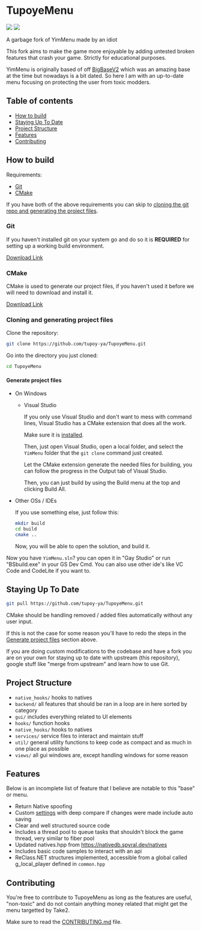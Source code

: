 # TupoyeMenu

![](https://img.shields.io/badge/dynamic/json?color=ffab00&label=Online%20Version&query=%24.game.online&url=https%3A%2F%2Fraw.githubusercontent.com%2FYimMenu%2FYimMenu%2Fmaster%2Fmetadata.json&style=flat-square&labelColor=000000) ![](https://img.shields.io/badge/dynamic/json?color=ffab00&label=Game%20Build&query=%24.game.build&url=https%3A%2F%2Fraw.githubusercontent.com%2FYimMenu%2FYimMenu%2Fmaster%2Fmetadata.json&style=flat-square&labelColor=000000)

A garbage fork of YimMenu made by an idiot

This fork aims to make the game more enjoyable by adding untested broken features that crash your game.
Strictly for educational purposes.

YimMenu is originally based of off [BigBaseV2](https://github.com/Pocakking/BigBaseV2) which was an amazing base at the time but nowadays is a bit dated.
So here I am with an up-to-date menu focusing on protecting the user from toxic modders.

## Table of contents

 * [How to build](#how-to-build)
 * [Staying Up To Date](#staying-up-to-date)
 * [Project Structure](#project-structure)
 * [Features](#features)
 * [Contributing](#contributing)

## How to build

Requirements:

 * [Git](#Git)
 * [CMake](#CMake)

If you have both of the above requirements you can skip to [cloning the git repo and generating the project files](#cloning-and-generating-project-files).

### Git

If you haven't installed git on your system go and do so it is **REQUIRED** for setting up a working build environment.

[Download Link](https://git-scm.com/download/win)

### CMake

CMake is used to generate our project files, if you haven't used it before we will need to download and install it.

[Download Link](https://cmake.org/download/)

### Cloning and generating project files

Clone the repository:
```bash
git clone https://github.com/tupoy-ya/TupoyeMenu.git
```

Go into the directory you just cloned:
```bash
cd TupoyeMenu
```

#### Generate project files

- On Windows

  - Visual Studio

    If you only use Visual Studio and don't want to mess with command lines, Visual Studio has a CMake extension that does all the work.

    Make sure it is [installed](https://learn.microsoft.com/en-us/cpp/build/cmake-projects-in-visual-studio?view=msvc-170#installation).

    Then, just open Visual Studio, open a local folder, and select the `YimMenu` folder that the `git clone` command just created.

    Let the CMake extension generate the needed files for building, you can follow the progress in the Output tab of Visual Studio.

    Then, you can just build by using the Build menu at the top and clicking Build All.

- Other OSs / IDEs

  If you use something else, just follow this:

  ```bash
  mkdir build
  cd build
  cmake ..
  ```

  Now, you will be able to open the solution, and build it.

Now you have `YimMenu.sln`? you can open it in "Gay Studio" or run "BSbuild.exe" in your GS Dev Cmd.
You can also use other ide's like VC Code and CodeLite if you want to.

## Staying Up To Date
```bash
git pull https://github.com/tupoy-ya/TupoyeMenu.git
```

CMake should be handling removed / added files automatically without any user input.

If this is not the case for some reason you'll have to redo the steps in the [Generate project files](#Generate-project-files) section above.

If you are doing custom modifications to the codebase and have a fork you are on your own for staying up to date with upstream (this repository), google stuff like "merge from upstream" and learn how to use Git.

## Project Structure
- `native_hooks/` hooks to natives
- `backend/` all features that should be ran in a loop are in here sorted by category
- `gui/` includes everything related to UI elements
- `hooks/` function hooks
- `native_hooks/` hooks to natives
- `services/` service files to interact and maintain stuff
- `util/` general utility functions to keep code as compact and as much in one place as possible
- `views/` all gui windows are, except handling windows for some reason

## Features

Below is an incomplete list of feature that I believe are notable to this "base" or menu.

 - Return Native spoofing
 - Custom [settings](BigBaseV2/src/core/globals.hpp) with deep compare if changes were made include auto saving
 - Clear and well structured source code
 - Includes a thread pool to queue tasks that shouldn't block the game thread, very similar to fiber pool
 - Updated natives.hpp from https://nativedb.spyral.dev/natives
 - Includes basic code samples to interact with an api
 - ReClass.NET structures implemented, accessible from a global called g_local_player defined in `common.hpp`

## Contributing

You're free to contribute to TupoyeMenu as long as the features are useful, "non-toxic" and do not contain anything money related that might get the menu targetted by Take2.

Make sure to read the [CONTRIBUTING.md](CONTRIBUTING.md) file.
